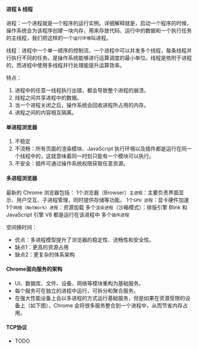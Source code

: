 #### 进程 & 线程
进程：一个进程就是一个程序的运行实例。详细解释就是，启动一个程序的时候，操作系统会为该程序创建一块内存，用来存放代码、运行中的数据和一个执行任务的主线程，我们把这样的一个`运行环境`叫进程。

线程：进程中一个单一顺序的控制流，一个进程中可以并发多个线程，每条线程并行执行不同的任务。是操作系统能够进行运算调度的最小单位。线程是依附于进程的，而进程中使用多线程并行处理能提升运算效率。

特点：
1. 进程中的任意一线程执行出错，都会导致整个进程的崩溃。
2. 线程之间共享进程中的数据。
3. 当一个进程关闭之后，操作系统会回收进程所占用的内存。
4. 进程之间的内容相互隔离。

#### 单进程浏览器
1. 不稳定
2. 不流畅：所有页面的渲染模块、JavaScript 执行环境以及插件都是运行在同一个线程中的，这就意味着同一时刻只能有一个模块可以执行。
3. 不安全：插件可通过操作系统权限获取任意资源。

#### 多进程浏览器
最新的 Chrome 浏览器包括：
1个浏览器（Browser）`主进程`：主要负责界面显示、用户交互、子进程管理，同时提供存储等功能。
1个`GPU 进程`：显卡硬件加速
1个`网络（NetWork）进程`：资源加载
多个`渲染进程`（沙箱模式）：排版引擎 Blink 和 JavaScript 引擎 V8 都是运行在该进程中
多个`插件进程`

空间换时间：
- 优点：多进程模型提升了浏览器的稳定性、流畅性和安全性。
- 缺点1：更高的资源占用
- 缺点2：更复杂的体系架构

#### Chrome面向服务的架构
- UI、数据库、文件、设备、网络等模块重构为基础服务。
- 每个服务可在独立的进程中运行，可拆分和聚合服务。
- 在强大性能设备上会以多进程的方式运行基础服务，但是如果在资源受限的设备上（如下图），Chrome 会将很多服务整合到一个进程中，从而节省内存占用。

#### TCP协议

- TODO